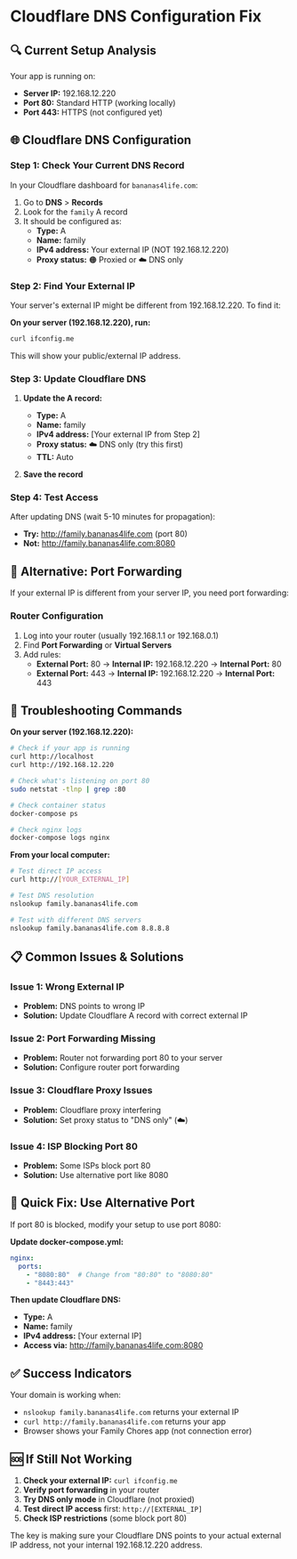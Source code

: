 # Cloudflare DNS Configuration Fix

## 🔍 Current Setup Analysis

Your app is running on:
- **Server IP:** 192.168.12.220
- **Port 80:** Standard HTTP (working locally)
- **Port 443:** HTTPS (not configured yet)

## 🌐 Cloudflare DNS Configuration

### Step 1: Check Your Current DNS Record

In your Cloudflare dashboard for `bananas4life.com`:

1. Go to **DNS** > **Records**
2. Look for the `family` A record
3. It should be configured as:
   - **Type:** A
   - **Name:** family
   - **IPv4 address:** Your external IP (NOT 192.168.12.220)
   - **Proxy status:** 🟠 Proxied or ☁️ DNS only

### Step 2: Find Your External IP

Your server's external IP might be different from 192.168.12.220. To find it:

**On your server (192.168.12.220), run:**
```bash
curl ifconfig.me
```

This will show your public/external IP address.

### Step 3: Update Cloudflare DNS

1. **Update the A record:**
   - **Type:** A
   - **Name:** family
   - **IPv4 address:** [Your external IP from Step 2]
   - **Proxy status:** ☁️ DNS only (try this first)
   - **TTL:** Auto

2. **Save the record**

### Step 4: Test Access

After updating DNS (wait 5-10 minutes for propagation):

- **Try:** http://family.bananas4life.com (port 80)
- **Not:** http://family.bananas4life.com:8080

## 🔧 Alternative: Port Forwarding

If your external IP is different from your server IP, you need port forwarding:

### Router Configuration
1. Log into your router (usually 192.168.1.1 or 192.168.0.1)
2. Find **Port Forwarding** or **Virtual Servers**
3. Add rules:
   - **External Port:** 80 → **Internal IP:** 192.168.12.220 → **Internal Port:** 80
   - **External Port:** 443 → **Internal IP:** 192.168.12.220 → **Internal Port:** 443

## 🧪 Troubleshooting Commands

**On your server (192.168.12.220):**

```bash
# Check if your app is running
curl http://localhost
curl http://192.168.12.220

# Check what's listening on port 80
sudo netstat -tlnp | grep :80

# Check container status
docker-compose ps

# Check nginx logs
docker-compose logs nginx
```

**From your local computer:**

```bash
# Test direct IP access
curl http://[YOUR_EXTERNAL_IP]

# Test DNS resolution
nslookup family.bananas4life.com

# Test with different DNS servers
nslookup family.bananas4life.com 8.8.8.8
```

## 📋 Common Issues & Solutions

### Issue 1: Wrong External IP
- **Problem:** DNS points to wrong IP
- **Solution:** Update Cloudflare A record with correct external IP

### Issue 2: Port Forwarding Missing
- **Problem:** Router not forwarding port 80 to your server
- **Solution:** Configure router port forwarding

### Issue 3: Cloudflare Proxy Issues
- **Problem:** Cloudflare proxy interfering
- **Solution:** Set proxy status to "DNS only" (☁️)

### Issue 4: ISP Blocking Port 80
- **Problem:** Some ISPs block port 80
- **Solution:** Use alternative port like 8080

## 🎯 Quick Fix: Use Alternative Port

If port 80 is blocked, modify your setup to use port 8080:

**Update docker-compose.yml:**
```yaml
nginx:
  ports:
    - "8080:80"  # Change from "80:80" to "8080:80"
    - "8443:443"
```

**Then update Cloudflare DNS:**
- **Type:** A
- **Name:** family
- **IPv4 address:** [Your external IP]
- **Access via:** http://family.bananas4life.com:8080

## ✅ Success Indicators

Your domain is working when:
- `nslookup family.bananas4life.com` returns your external IP
- `curl http://family.bananas4life.com` returns your app
- Browser shows your Family Chores app (not connection error)

## 🆘 If Still Not Working

1. **Check your external IP:** `curl ifconfig.me`
2. **Verify port forwarding** in your router
3. **Try DNS only mode** in Cloudflare (not proxied)
4. **Test direct IP access** first: `http://[EXTERNAL_IP]`
5. **Check ISP restrictions** (some block port 80)

The key is making sure your Cloudflare DNS points to your actual external IP address, not your internal 192.168.12.220 address.

